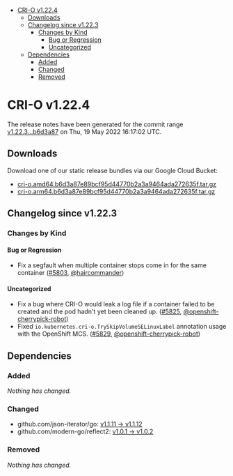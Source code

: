 - [CRI-O v1.22.4](#cri-o-v1224)
  - [Downloads](#downloads)
  - [Changelog since v1.22.3](#changelog-since-v1223)
    - [Changes by Kind](#changes-by-kind)
      - [Bug or Regression](#bug-or-regression)
      - [Uncategorized](#uncategorized)
  - [Dependencies](#dependencies)
    - [Added](#added)
    - [Changed](#changed)
    - [Removed](#removed)

# CRI-O v1.22.4

The release notes have been generated for the commit range
[v1.22.3...b6d3a87](https://github.com/cri-o/cri-o/compare/v1.22.3...b6d3a87e89bcf95d44770b2a3a9464ada272635f) on Thu, 19 May 2022 16:17:02 UTC.

## Downloads

Download one of our static release bundles via our Google Cloud Bucket:

- [cri-o.amd64.b6d3a87e89bcf95d44770b2a3a9464ada272635f.tar.gz](https://storage.googleapis.com/cri-o/artifacts/cri-o.amd64.b6d3a87e89bcf95d44770b2a3a9464ada272635f.tar.gz)
- [cri-o.arm64.b6d3a87e89bcf95d44770b2a3a9464ada272635f.tar.gz](https://storage.googleapis.com/cri-o/artifacts/cri-o.arm64.b6d3a87e89bcf95d44770b2a3a9464ada272635f.tar.gz)

## Changelog since v1.22.3

### Changes by Kind

#### Bug or Regression
 - Fix a segfault when multiple container stops come in for the same container ([#5803](https://github.com/cri-o/cri-o/pull/5803), [@haircommander](https://github.com/haircommander))

#### Uncategorized
 - Fix a bug where CRI-O would leak a log file if a container failed to be created and the pod hadn't yet been cleaned up. ([#5825](https://github.com/cri-o/cri-o/pull/5825), [@openshift-cherrypick-robot](https://github.com/openshift-cherrypick-robot))
 - Fixed `io.kubernetes.cri-o.TrySkipVolumeSELinuxLabel` annotation usage with the OpenShift MCS. ([#5829](https://github.com/cri-o/cri-o/pull/5829), [@openshift-cherrypick-robot](https://github.com/openshift-cherrypick-robot))

## Dependencies

### Added
_Nothing has changed._

### Changed
- github.com/json-iterator/go: [v1.1.11 → v1.1.12](https://github.com/json-iterator/go/compare/v1.1.11...v1.1.12)
- github.com/modern-go/reflect2: [v1.0.1 → v1.0.2](https://github.com/modern-go/reflect2/compare/v1.0.1...v1.0.2)

### Removed
_Nothing has changed._
